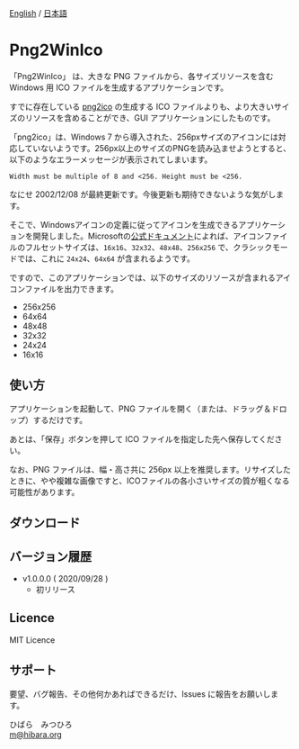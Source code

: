 [English](README.md) / [日本語](README-JP.md)

# Png2WinIco

「Png2WinIco」 は、大きな PNG ファイルから、各サイズリソースを含む Windows 用 ICO ファイルを生成するアプリケーションです。

すでに存在している [png2ico](http://winterdrache.de/freeware/png2ico/) の生成する ICO ファイルよりも、より大きいサイズのリソースを含めることができ、GUI アプリケーションにしたものです。

「png2ico」は、Windows 7 から導入された、256pxサイズのアイコンには対応していないようです。256px以上のサイズのPNGを読み込ませようとすると、以下のようなエラーメッセージが表示されてしまいます。

```shell
Width must be multiple of 8 and <256. Height must be <256.
```

なにせ 2002/12/08 が最終更新です。今後更新も期待できないような気がします。

そこで、Windowsアイコンの定義に従ってアイコンを生成できるアプリケーションを開発しました。Microsoftの[公式ドキュメント](https://docs.microsoft.com/ja-jp/windows/win32/uxguide/vis-icons?redirectedfrom=MSDN#size-requirements)によれば、アイコンファイルのフルセットサイズは、`16x16`、`32x32`、`48x48`、`256x256` で、クラシックモードでは、これに `24x24`、`64x64` が含まれるようです。

ですので、このアプリケーションでは、以下のサイズのリソースが含まれるアイコンファイルを出力できます。

* 256x256
* 64x64
* 48x48
* 32x32
* 24x24
* 16x16

## 使い方

アプリケーションを起動して、PNG ファイルを開く（または、ドラッグ＆ドロップ）するだけです。

あとは、「保存」ボタンを押して ICO ファイルを指定した先へ保存してください。

なお、PNG ファイルは、幅・高さ共に 256px 以上を推奨します。リサイズしたときに、やや複雑な画像ですと、ICOファイルの各小さいサイズの質が粗くなる可能性があります。

## ダウンロード

## バージョン履歴

* v1.0.0.0 ( 2020/09/28 )
  * 初リリース

## Licence

MIT Licence

## サポート

要望、バグ報告、その他何かあればできるだけ、Issues に報告をお願いします。

ひばら　みつひろ  
[m@hibara.org](mailto:m@hibara.org)
